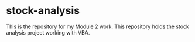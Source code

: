 # stock-analysis
This is the repository for my Module 2 work. This repository holds the stock analysis project working with VBA.
